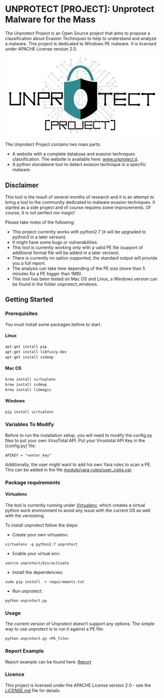 # UNPROTECT [PROJECT]: Unprotect Malware for the Mass
The Unprotect Project is an Open Source project that aims to propose a classification about Evasion Techniques to help to understand and analyze a malware. This project is dedicated to Windows PE malware. It is licensed under APACHE License version 2.0.

![logo](LogoUnprotect.png)

The Unprotect Project contains two main parts: 
* A website with a complete database and evasion techniques classification. The website is available here: www.unprotect.it.
* A python standalone tool to detect evasion technique in a specific malware. 

## Disclaimer
This tool is the result of several months of research and it is an attempt to bring a tool to the community dedicated to malware evasion techniques. It started as a side project and of course requires some improvements. Of course, it is not perfect nor magic! 

Please take notes of the following:
* This project currently works with python2.7 (it will be upgraded to python3 in a later version). 
* It might have some bugs or vulnerabilities.
* This tool is currently working only with a valid PE file (support of additional format file will be added in a later version). 
* There is currently no option supported, the standard output will provide you a full report.
* The analysis can take time depending of the PE size (more than 5 minutes for a PE bigger than 1MB).
* This tool has been tested on Mac OS and Linux, a Windows version can be found in the folder unprotect_windows. 

## Getting Started

### Prerequisites
You must install some packages before to start. 
#### Linux
```bash
apt-get install pip 
apt-get install libfuzzy-dev
apt-get install ssdeep
```
#### Mac OS
```bash
brew install virtualenv
brew install ssdeep
brew install libmagic
```
#### Windows
```bash
pip install virtualenv
```
### Variables To Modify 
Before to run the installation setup, you will need to modify the config.py files to put your own VirusTotal API. 
Put your Virustotal API Key in the [config.py] file:
```
APIKEY = "<enter_key"
```
Additionally, the user might want to add his own Yara rules to scan a PE. This can be added in the file [module/yara-rules/user_rules.yar](https://github.com/fr0gger/unprotect/blob/master/module/yara-rules/user_rules.yar).

### Package requirements
#### Virtualenv
The tool is currently running under [Virtualenv](https://virtualenv.pypa.io/en/latest/), which creates a virtual python work environment to avoid any issue with the current OS as well with the versioning. 

To install unprotect follow the steps:
*	Create your own virtualenv: 
```
virtualenv -p python2.7 unprotect
```
*	Enable your virtual env: 
```
source unprotect/bin/activate
```
* Install the dependencies: 
```
sudo pip install -r requirements.txt
```
*	Run unprotect: 
```
python unprotect.py
```
### Usage
The current version of Unprotect doesn’t support any options. The simple way to use unprotect is to run it against a PE file:
```
python unprotect.py <PE_file>
```
### Report Example
Report example can be found here: [Report](https://github.com/fr0gger/unprotect/tree/master/report_example)

### Licence
This project is licensed under the APACHE License version 2.0 - see the [LICENSE.md](LICENSE.md) file for details.
